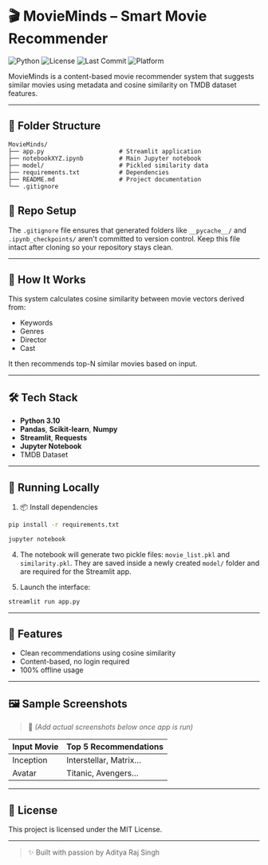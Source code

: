 # 🎬 MovieMinds – Smart Movie Recommender

![Python](https://img.shields.io/badge/python-3.10-blue.svg)
![License](https://img.shields.io/badge/license-MIT-brightgreen)
![Last Commit](https://img.shields.io/github/last-commit/Adityarajsingh2904/MovieMinds-Movie-Recommender)
![Platform](https://img.shields.io/badge/Platform-Jupyter-lightgrey)

MovieMinds is a content-based movie recommender system that suggests similar movies using metadata and cosine similarity on TMDB dataset features.

---

## 📂 Folder Structure

```
MovieMinds/
├── app.py                     # Streamlit application
├── notebookXYZ.ipynb          # Main Jupyter notebook
├── model/                     # Pickled similarity data
├── requirements.txt           # Dependencies
├── README.md                  # Project documentation
└── .gitignore
```

## 📝 Repo Setup

The `.gitignore` file ensures that generated folders like `__pycache__/` and
`.ipynb_checkpoints/` aren't committed to version control. Keep this file intact
after cloning so your repository stays clean.

---

## 🧠 How It Works

This system calculates cosine similarity between movie vectors derived from:
- Keywords
- Genres
- Director
- Cast

It then recommends top-N similar movies based on input.

---

## 🛠 Tech Stack

- **Python 3.10**
- **Pandas**, **Scikit-learn**, **Numpy**
- **Streamlit**, **Requests**
- **Jupyter Notebook**
- TMDB Dataset

---

## 🚀 Running Locally

1. 📦 Install dependencies

```bash
pip install -r requirements.txt
```



```bash
jupyter notebook
```



4. The notebook will generate two pickle files: `movie_list.pkl` and `similarity.pkl`.
   They are saved inside a newly created `model/` folder and are required for the
   Streamlit app.

5. Launch the interface:

```bash
streamlit run app.py
```

---

## 🌟 Features

- Clean recommendations using cosine similarity
- Content-based, no login required
- 100% offline usage

---

## 🖼 Sample Screenshots

> 📌 _(Add actual screenshots below once app is run)_

| Input Movie | Top 5 Recommendations |
|-------------|------------------------|
| Inception   | Interstellar, Matrix…  |
| Avatar      | Titanic, Avengers…     |

---

## 📄 License

This project is licensed under the MIT License.

---

> ✨ Built with passion by Aditya Raj Singh



